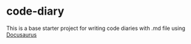 # code-diary

This is a base starter project for writing code diaries with .md file using [Docusaurus](https://docusaurus.io/)
